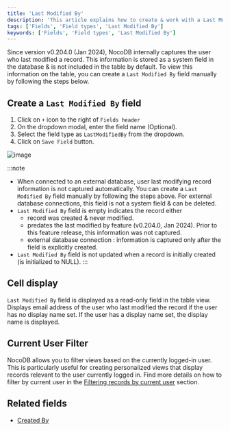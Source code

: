 ```yaml
---
title: 'Last Modified By'
description: 'This article explains how to create & work with a Last Modified By field.'
tags: ['Fields', 'Field types', 'Last Modified By']
keywords: ['Fields', 'Field types', 'Last Modified By']
---
```


Since version v0.204.0 (Jan 2024), NocoDB internally captures the user who last modified a record. This information is stored as a system field in the database & is not included in the table by default. To view this information on the table, you can create a `Last Modified By` field manually by following the steps below.

## Create a `Last Modified By` field
1. Click on `+` icon to the right of `Fields header`
2. On the dropdown modal, enter the field name (Optional).
3. Select the field type as `LastModifiedBy` from the dropdown.
4. Click on `Save Field` button.

![image](/img/v2/fields/types/last-modified-by.png)

:::note
- When connected to an external database, user last modifying record information is not captured automatically. You can create a `Last Modified By` field manually by following the steps above. For external database connections, this field is not a system field & can be deleted.
- `Last Modified By` field is empty indicates the record either
  - record was created & never modified. 
  - predates the last modified by feature (v0.204.0, Jan 2024). Prior to this feature release, this information was not captured.
  - external database connection : information is captured only after the field is explicitly created.
- `Last Modified By` field is not updated when a record is initially created (is initialized to NULL).
:::

## Cell display
`Last Modified By` field is displayed as a read-only field in the table view. Displays email address of the user who last modified the record if the user has no display name set. If the user has a display name set, the display name is displayed.

## Current User Filter
NocoDB allows you to filter views based on the currently logged-in user. This is particularly useful for creating personalized views that display records relevant to the user currently logged in. Find more details on how to filter by current user in the [Filtering records by current user](/table-operations/filter#filter-by-current-user) section.

## Related fields
- [Created By](020.created-by.md)

